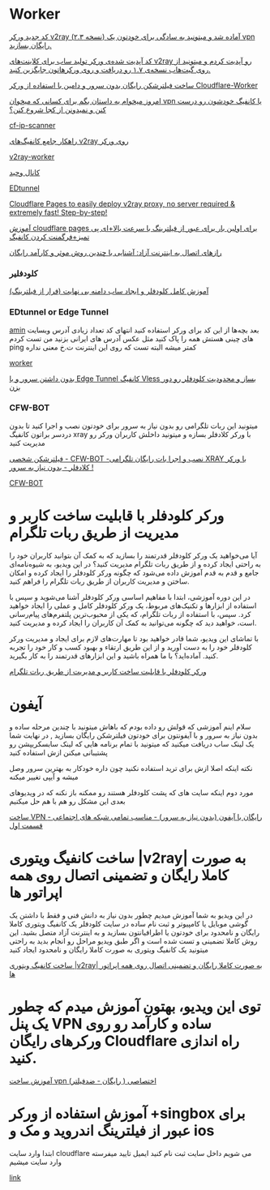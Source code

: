 # Worker


[کد جدید ورکر v2ray (نسخه ۲.۳) آماده شد و میتونید به سادگی برای خودتون یک vpn رایگان بسازید.](https://twitter.com/vahidfarid/status/1772998305493967116)

[کد آپدیت شده‌ی ورکر تولید ساب برای کلاینت‌های v2ray رو آپدیت کردم و میتونید از روی گیت‌هاب نسخه‌ی ۱.۷ رو دریافت و روی ورکرهاتون جایگزین کنید.](https://threadreaderapp.com/thread/1656027952746823681.html)

[ ساخت فیلترشکن رایگان بدون سرور و دامین با استفاده از ورکر Cloudflare-Worker ](https://www.youtube.com/watch?v=9v57JYYn-Ww)

[امروز میخوام یه داستان بگم برای کسانی که میخوان vpn یا کانفیگ خودشون رو درست کنن و نمیدونن از کجا شروع کنن؟](https://threadreaderapp.com/thread/1639220465477492738.html)

[cf-ip-scanner](https://vfarid.github.io/cf-ip-scanner/)

[راهکار جامع کانفیگ‌های v2ray روی ورکر](https://github.com/vfarid/v2ray-worker/blob/main/README-fa.md)

[v2ray-worker](https://github.com/vfarid/v2ray-worker)

[کانال وحید](https://www.youtube.com/@vahidfarid)


[EDtunnel](https://github.com/3Kmfi6HP/EDtunnel)

[ Cloudflare Pages to easily deploy v2ray proxy, no server required & extremely fast! Step-by-step! ](https://www.youtube.com/watch?v=8I-yTNHB0aw)


[آموزش cloudflare pages برای اولین بار برای عبور از فیلترینگ با سرعت بالا+ای پی تمیز+فرگمنت کردن کانفیگ](https://telegra.ph/%D8%A2%D9%85%D9%88%D8%B2%D8%B4-cloudflare-pages-%D8%A8%D8%B1%D8%A7%DB%8C-%D8%A7%D9%88%D9%84%DB%8C%D9%86-%D8%A8%D8%A7%D8%B1-%D8%A8%D8%B1%D8%A7%DB%8C-%D8%B9%D8%A8%D9%88%D8%B1-%D8%A7%D8%B2-%D9%81%DB%8C%D9%84%D8%AA%D8%B1%DB%8C%D9%86%DA%AF-%D8%A8%D8%A7-%D8%B3%D8%B1%D8%B9%D8%AA-%D8%A8%D8%A7%D9%84%D8%A7%D8%A7%DB%8C-%D9%BE%DB%8C-%D8%AA%D9%85%DB%8C%D8%B2%D9%81%D8%B1%DA%AF%D9%85%D9%86%D8%AA-%DA%A9%D8%B1%D8%AF%D9%86-%DA%A9%D8%A7%D9%86%D9%81%DB%8C%DA%AF-02-20)


[رازهای اتصال به اینترنت آزاد: آشنایی با چندین روش موثر و کارآمد رایگان](https://www.youtube.com/watch?v=l3hAVwk13ic)


### کلودفلیر

[ آموزش کامل کلودفلر و ایجاد ساب دامنه بی نهایت (فرار از فیلترینگ) ](https://www.youtube.com/watch?v=BM3T_8qKcuo)


### EDtunnel or Edge Tunnel 

[amin](https://twitter.com/amin_o__o/status/1766080891544027145)
بعد بچه‌ها از این کد برای ورکر استفاده کنید
انتهای کد تعداد زیادی آدرس وبسایت های چینی هستش همه را پاک کنید مثل عکس آدرس های ایرانی بزنید من تست کردم ping کمتر میشه البته تست که روی این اینترنت ت.خ معنی نداره

[worker](https://github.com/3Kmfi6HP/EDtunnel/blob/main/_worker.js)


[ بدون داشتن سرور و با Edge Tunnel کانفیگ Vless بساز و محدودیت کلودفلر رو دور بزن ](https://www.youtube.com/watch?v=3XoiNd3CNts)


### CFW-BOT

میتونید این ربات تلگرامی رو بدون نیاز به سرور  برای خودتون نصب و اجرا کنید تا بدون دردسر براتون کانفیگ xray با ورکر کلادفلر بسازه
و میتونید داخلش کاربران ورکر رو مدیریت کنید 

[ فیلترشکن شخصی - CFW-BOT -نصب و اجرا بات رایگان تلگرامی XRAY با ورکر کلادفلر - بدون نیاز به سرور ! ](https://www.youtube.com/watch?app=desktop&v=ejgTbf_yJJQ)

[CFW-BOT](https://github.com/2ri4eUI/CFW-BOT)



# ورکر کلودفلر با قابلیت ساخت کاربر و مدیریت از طریق ربات تلگرام

آیا می‌خواهید یک ورکر کلودفلر قدرتمند را بسازید که به کمک آن بتوانید کاربران خود را به راحتی ایجاد کرده و از طریق ربات تلگرام مدیریت کنید؟ در این ویدیو، به شیوه‌نامه‌ای جامع و قدم به قدم آموزش داده می‌شود که چگونه ورکر کلودفلر را ایجاد کرده و امکان ساختن و مدیریت کاربران از طریق ربات تلگرام را فراهم کنید.

در این دوره آموزشی، ابتدا با مفاهیم اساسی ورکر کلودفلر آشنا می‌شوید و سپس با استفاده از ابزارها و تکنیک‌های مربوط، یک ورکر کلودفلر کامل و عملی را ایجاد خواهید کرد. سپس، با استفاده از ربات تلگرام، که یکی از محبوب‌ترین پلتفرم‌های پیام‌رسانی است، خواهید دید که چگونه می‌توانید به کمک آن کاربران را ایجاد کرده و مدیریت کنید.

با تماشای این ویدیو، شما قادر خواهید بود تا مهارت‌های لازم برای ایجاد و مدیریت ورکر کلودفلر خود را به دست آورید و از این طریق ارتقاء و بهبود کسب و کار خود را تجربه کنید. آماده‌اید؟ با ما همراه باشید و این ابزارهای قدرتمند را به کار بگیرید.


[ورکر کلودفلر با قابلیت ساخت کاربر و مدیریت از طریق ربات تلگرام](https://www.youtube.com/watch?v=T8euPf2RAos)



# آیفون


سلام اینم آموزشی که قولش رو داده بودم که باهاش میتونید با چندین مرحله ساده و بدون نیاز به سرور و با آیفونتون برای خودتون فیلترشکن رایگان بسازید , در نهایت شما یک لینک ساب دریافت میکنید که میتونید با تمام برنامه هایی که لینک سابسکریپشن رو پشتیبانی میکنن ازش استفاده کنید 

نکته اینکه اصلا ازش برای ترید استفاده نکنید چون داره خودکار به بهترین سرور وصل میشه و آیپی تغییر میکنه 

مورد دوم اینکه سایت های که پشت کلودفلر هستند رو ممکنه باز نکنه که در ویدیوهای بعدی این مشکل رو هم با هم حل میکنیم 

[ ساخت VPN رایگان با آیفون (بدون نیاز به سرور) - مناسب تمامی شبکه های اجتماعی - قسمت اول ](https://www.youtube.com/watch?v=2Gi0gjVsjos)


#  ساخت کانفیگ ویتوری |v2ray| به صورت کاملا رایگان و تضمینی اتصال روی همه اپراتور ها 

در این ویدیو به شما آموزش میدیم چطور بدون نیاز به دانش فنی و فقط با داشتن یک گوشی موبایل یا کامپیوتر و ثبت نام ساده در سایت کلودفلر یک کانفیگ ویتوری کاملا رایگان و نامحدود برای خودتون یا اطرافیانتون بسازید و به اینترنت آزاد متصل بشید.
این روش کاملا تضمینی و تست شده است و اگر طبق ویدیو مراحل رو انجام بدید به راحتی میتونید یک کانفیگ ویتوری به صورت کاملا رایگان و نامحدود ایجاد کنید

[ ساخت کانفیگ ویتوری |v2ray| به صورت کاملا رایگان و تضمینی اتصال روی همه اپراتور ها ](https://www.youtube.com/watch?v=f0vziSaHRzM)


# توی این ویدیو، بهتون آموزش میدم که چطور یک پنل VPN ساده و کارآمد رو روی ورکرهای رایگان Cloudflare راه اندازی کنید.

[ آموزش ساخت vpn اختصاصی ( رایگان - ضدفیلتر) ](https://www.youtube.com/watch?v=dl5VR7jA8dk)


# آموزش استفاده از ورکر +singbox برای عبور از فیلترینگ اندروید و مک و ios

ابتدا وارد سایت cloudflare می شویم داخل سایت  ثبت نام کنید  ایمیل تایید میفرسته وارد سایت میشیم

[link](https://telegra.ph/%D8%A2%D9%85%D9%88%D8%B2%D8%B4-%D8%A7%D8%B3%D8%AA%D9%81%D8%A7%D8%AF%D9%87-%D8%A7%D8%B2-%D9%88%D8%B1%DA%A9%D8%B1-singbox-%D8%A8%D8%B1%D8%A7%DB%8C-%D8%B9%D8%A8%D9%88%D8%B1-%D8%A7%D8%B2-%D9%81%DB%8C%D9%84%D8%AA%D8%B1%DB%8C%D9%86%DA%AF-%D8%A7%D9%86%D8%AF%D8%B1%D9%88%DB%8C%D8%AF-%D9%88-%D9%85%DA%A9-%D9%88-ios-04-28)